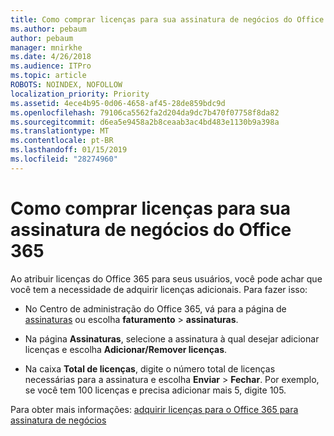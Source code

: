 ```yaml
---
title: Como comprar licenças para sua assinatura de negócios do Office 365
ms.author: pebaum
author: pebaum
manager: mnirkhe
ms.date: 4/26/2018
ms.audience: ITPro
ms.topic: article
ROBOTS: NOINDEX, NOFOLLOW
localization_priority: Priority
ms.assetid: 4ece4b95-0d06-4658-af45-28de859bdc9d
ms.openlocfilehash: 79106ca5562fa2d204da9dc7b470f07758f8da82
ms.sourcegitcommit: d6ea5e9458a2b8ceaab3ac4bd483e1130b9a398a
ms.translationtype: MT
ms.contentlocale: pt-BR
ms.lasthandoff: 01/15/2019
ms.locfileid: "28274960"
---
```

# <a name="how-to-buy-licenses-for-your-office-365-business-subscription"></a>Como comprar licenças para sua assinatura de negócios do Office 365

Ao atribuir licenças do Office 365 para seus usuários, você pode achar que você tem a necessidade de adquirir licenças adicionais. Para fazer isso:
  
- No Centro de administração do Office 365, vá para a página de [assinaturas]( https://go.microsoft.com/fwlink/p/?linkid=842054) ou escolha **faturamento** \> **assinaturas**.
    
- Na página **Assinaturas**, selecione a assinatura à qual desejar adicionar licenças e escolha **Adicionar/Remover licenças**.
    
- Na caixa **Total de licenças**, digite o número total de licenças necessárias para a assinatura e escolha **Enviar** \> **Fechar**. Por exemplo, se você tem 100 licenças e precisa adicionar mais 5, digite 105.
    
Para obter mais informações: [adquirir licenças para o Office 365 para assinatura de negócios](https://support.office.com/article/36081d8d-b3fa-4948-8c34-e217bba825e1)
  


